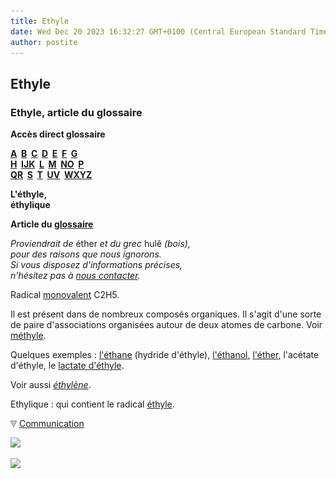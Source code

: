```yaml
---
title: Ethyle
date: Wed Dec 20 2023 16:32:27 GMT+0100 (Central European Standard Time)
author: postite
---
```


## Ethyle
### Ethyle, article du glossaire
 **Accès direct glossaire**

**[A](a.html)  [B](b.html)  [C](c.html)  [D](d.html)  [E](e.html)  [F](f.html)  [G](g.html)  
[H](h.html)  [IJK](ijk.html)  [L](l.html)  [M](m.html)  [NO](no.html)  [P](p.html)  
[QR](qr.html)  [S](s.html)  [T](t.html)  [UV](uv.html)  [WXYZ](wxyz.html)**

**L'éthyle,  
éthylique**

**Article du [glossaire](glossaire.html)**

_Proviendrait de_ éther _et du grec_ hulê _(bois),  
pour des raisons que nous ignorons.  
Si vous disposez d'informations précises,  
n'hésitez pas à [nous contacter](ecrire.html)._

Radical [monovalent](valence.html) C2H5.

Il est présent dans de nombreux composés organiques. Il s'agit d'une sorte de paire d'associations organisées autour de deux atomes de carbone. Voir [méthyle](methyle.html).

Quelques exemples : [l'éthane](ethane.html) (hydride d'éthyle), [l'éthanol](alcools.html#ethanolpur), [l'éther](ethyle.html#ether), l'acétate d'éthyle, le [lactate d'éthyle](solvantsetdissolvants.html#solvantsdesubstitution).

Voir aussi _[éthylène](ethylene.html)_.

Ethylique : qui contient le radical [éthyle](ethyle.html#ethyle).



![](images/flechebas.gif) [Communication](http://www.artrealite.com/annonceurs.htm) 

[![](https://cbonvin.fr/sites/regie.artrealite.com/visuels/campagne1.png)](index-2.html#20131014)

![](https://cbonvin.fr/sites/regie.artrealite.com/visuels/campagne2.png)